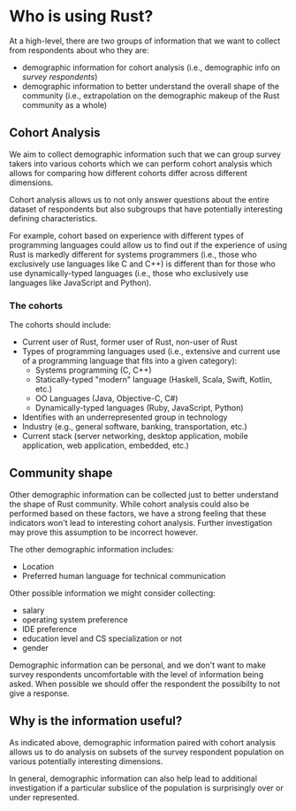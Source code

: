 # Who is using Rust?

At a high-level, there are two groups of information that we want to collect from respondents about who they are:
* demographic information for cohort analysis (i.e., demographic info on *survey respondents*)
* demographic information to better understand the overall shape of the community (i.e., extrapolation on the demographic makeup of the Rust community as a whole)

## Cohort Analysis

We aim to collect demographic information such that we can group survey takers into various cohorts which we can perform cohort analysis which allows for comparing how different cohorts differ across different dimensions. 

Cohort analysis allows us to not only answer questions about the entire dataset of respondents but also subgroups that have potentially interesting defining characteristics.

For example, cohort based on experience with different types of programming languages could allow us to find out if the experience of using Rust is markedly different for systems programmers (i.e., those who exclusively use languages like C and C++) is different than for those who use dynamically-typed languages (i.e., those who exclusively use languages like JavaScript and Python).

### The cohorts 

The cohorts should include:

* Current user of Rust, former user of Rust, non-user of Rust
* Types of programming languages used (i.e., extensive and current use of a programming language that fits into a given category):
  * Systems programming (C, C++) 
  * Statically-typed "modern" language (Haskell, Scala, Swift, Kotlin, etc.)
  * OO Languages (Java, Objective-C, C#)
  * Dynamically-typed languages (Ruby, JavaScript, Python)
* Identifies with an underrepresented group in technology 
* Industry (e.g., general software, banking, transportation, etc.)
* Current stack (server networking, desktop application, mobile application, web application, embedded, etc.)


## Community shape

Other demographic information can be collected just to better understand the shape of Rust community. While cohort analysis could also be performed based on these factors, we have a strong feeling that these indicators won't lead to interesting cohort analysis. Further investigation may prove this assumption to be incorrect however. 

The other demographic information includes:
* Location
* Preferred human language for technical communication

Other possible information we might consider collecting:
* salary 
* operating system preference
* IDE preference
* education level and CS specialization or not
* gender 

Demographic information can be personal, and we don't want to make survey respondents uncomfortable with the level of information being asked. When possible we should offer the respondent the possibilty to not give a response. 

## Why is the information useful?

As indicated above, demographic information paired with cohort analysis allows us to do analysis on subsets of the survey respondent population on various potentially interesting dimensions.

In general, demographic information can also help lead to additional investigation if a particular subslice of the population is surprisingly over or under represented.